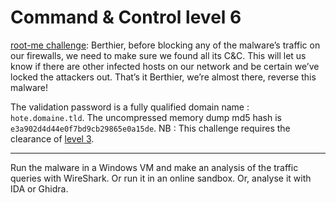 # Command & Control level 6

[root-me challenge](https://www.root-me.org/en/Challenges/Forensic/Command-Control-level-6): Berthier, before blocking any of the malware’s traffic on our firewalls, we need to make sure we found all its C&C. This will let us know if there are other infected hosts on our network and be certain we’ve locked the attackers out. That’s it Berthier, we’re almost there, reverse this malware!

The validation password is a fully qualified domain name : `hote.domaine.tld`. The uncompressed memory dump md5 hash is `e3a902d4d44e0f7bd9cb29865e0a15de`. NB : This challenge requires the clearance of [level 3](c&c3.md).

----

Run the malware in a Windows VM and make an analysis of the traffic queries with WireShark. Or run it in an online sandbox.
Or, analyse it with IDA or Ghidra.

